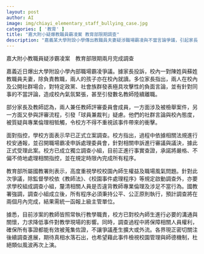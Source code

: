 ```yaml
---
layout: post
author: AI
image: img/chiayi_elementary_staff_bullying_case.jpg
categories: [ '教育' ]
title: "嘉大附小疑爆教職員霸凌案 教育部限期調查"
description: "嘉義某大學附設小學傳出教職員夫妻疑涉職場霸凌與不當言論爭議，引起家長、教師質疑專業倫理與校園氛圍。校方已立案啟動調查，教育部國教署要求兩月內釐清真相並回報，涉案教師現仍正常教學，事件進展廣受關注。"
---
```

嘉大附小教職員疑涉霸凌案　教育部限期兩月完成調查

嘉義近日爆出大學附設小學內部職場霸凌爭議。據家長投訴，校內一對陳姓與蘇姓教職員夫妻，除負責教職，兩人的孩子亦在校內就讀。多位家長指出，兩人在校內及公開社群場合，對特定政黨、社會族群發表極具攻擊性的負面言論，並有針對同事的不當評論，造成校內氣氛緊張，甚至引發數名教師陸續離職。

部分家長及教師認為，兩人兼任教師評審委員會成員，一方面涉及被檢舉案件，另一方面又參與評審流程，引發「球員兼裁判」疑慮。他們的社群言論與校內態度，被質疑與專業倫理相牴觸，令校方不得不重視該事件帶來的衝擊。

面對指控，學校方面表示早已正式立案調查。校方指出，過程中依據相關法規進行校安通報，並召開職場霸凌申訴處理委員會，針對相關申訴進行審議與議決，據此正式受理此案。校方已成立獨立調查小組，目前正進行事實查證，承諾將嚴格、不偏不倚地處理相關指控，並在規定時限內完成所有程序。

教育部所屬國教署則表示，高度重視學校校園內師生權益及職場風氣問題。針對此次爭議，除監督學校依《教師法》、《校園事件處理程序》等規定啟動調查外，亦要求學校組成調查小組，釐清相關人員是否違背教師專業倫理及涉足不當行為。國教署強調，調查小組成立後，所有程序必須秉持公平、公正原則執行，預計調查將在兩個月內完成，結果需統一函報上級主管單位。

據悉，目前涉案的教師皆照常執行教學職責，校方已對校內師生進行必要的溝通與關懷，力求降低事件對教學現場的影響。同時，調查過程中將保障相關人員權利，確保所有事證都能有效被蒐集佐證，不讓爭議產生擴大或外流。各界現正密切關注後續調查進展，期待真相水落石出，也希望藉此事件檢視校園管理與師德機制，杜絕類似風波再次上演。